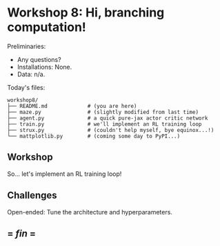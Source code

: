 Workshop 8: Hi, branching computation!
===============================================================================

Preliminaries:

* Any questions?
* Installations: None.
* Data: n/a.

Today's files:

```
workshop8/
├── README.md             # (you are here)
├── maze.py               # (slightly modified from last time)
├── agent.py              # a quick pure-jax actor critic network
├── train.py              # we'll implement an RL training loop
├── strux.py              # (couldn't help myself, bye equinox...!)
└── mattplotlib.py        # (coming some day to PyPI...)
```

Workshop
--------

So... let's implement an RL training loop!


Challenges
----------

Open-ended: Tune the architecture and hyperparameters.



=                                    *fin*                                    =
-------------------------------------------------------------------------------
